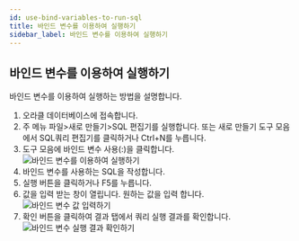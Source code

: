 ```yaml
---
id: use-bind-variables-to-run-sql
title: 바인드 변수를 이용하여 실행하기
sidebar_label: 바인드 변수를 이용하여 실행하기
---
```


## 바인드 변수를 이용하여 실행하기

바인드 변수를 이용하여 실행하는 방법을 설명합니다.

1. 오라클 데이터베이스에 접속합니다.
2. 주 메뉴 파일>새로 만들기>SQL 편집기를 실행합니다. 또는 새로 만들기 도구 모음에서 SQL쿼리 편집기를 클릭하거나 Ctrl+N를 누릅니다.
3. 도구 모음에 바인드 변수 사용(:)을 클릭합니다.
![바인드 변수를 이용하여 실행하기](https://s3.ap-northeast-2.amazonaws.com/sqlgate-manual-content/587BB84EB53EF37B7467B6BF42DFFBD0.jpg)
4. 바인드 변수를 사용하는 SQL을 작성합니다.
5. 실행 버튼을 클릭하거나 F5를 누릅니다.
6. 값을 입력 받는 창이 열립니다. 원하는 값을 입력 합니다.
![바인드 변수 값 입력하기](https://s3.ap-northeast-2.amazonaws.com/sqlgate-manual-content/1E20EE49EDCA69B6B1636DB913974490.jpg)
7. 확인 버튼을 클릭하여 결과 탭에서 쿼리 실행 결과를 확인합니다.
![바인드 변수 실행 결과 확인하기](https://s3.ap-northeast-2.amazonaws.com/sqlgate-manual-content/C8CA6A6B10EF0676B33B35B4A7166F16.jpg)

